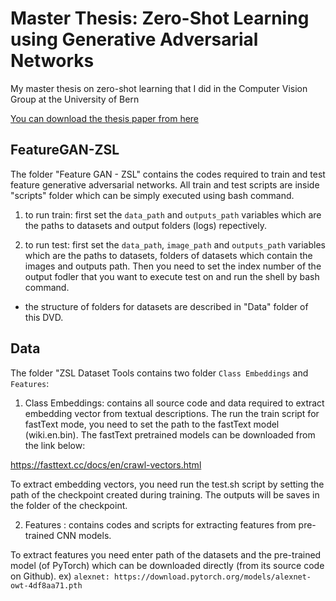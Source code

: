 # Master Thesis: Zero-Shot Learning using Generative Adversarial Networks
My master thesis on zero-shot learning that I did in the Computer Vision Group at the University of Bern

[You can download the thesis paper from here](https://drive.google.com/file/d/1n9c-BGRVZ8-Be7sY3TmqPss9MVPELIxM/view?usp=sharing)

## FeatureGAN-ZSL

The folder "Feature GAN - ZSL" contains the codes required to train and test feature generative adversarial networks. All train and test scripts are inside "scripts" folder which can be simply executed using bash command.

1) to run train: first set the `data_path` and `outputs_path` variables which are the paths to datasets and output folders (logs) repectively.

1) to run test:  first set the `data_path`, `image_path` and `outputs_path` variables which are the paths to datasets, folders of datasets which contain the images and outputs path. Then you need to set the index number of the output fodler that you want to execute test on and run the shell by bash command.

* the structure of folders for datasets are described in "Data" folder of this DVD.



## Data

The folder "ZSL Dataset Tools contains two folder `Class Embeddings` and `Features`:

1) Class Embeddings: contains all source code and data required to extract embedding vector from textual descriptions. The run the train script for fastText mode, you need to set the path to the fastText model (wiki.en.bin). The fastText pretrained models can be downloaded from the link below:

https://fasttext.cc/docs/en/crawl-vectors.html

To extract embedding vectors, you need run the test.sh script by setting the path of the checkpoint created during training. The outputs will be saves in the folder of the checkpoint.

2) Features : contains codes and scripts for extracting features from pre-trained CNN models. 

To extract features you need enter path of the datasets and the pre-trained model (of PyTorch) which can be downloaded directly (from its source code on Github). 
ex) 
`alexnet: https://download.pytorch.org/models/alexnet-owt-4df8aa71.pth`
